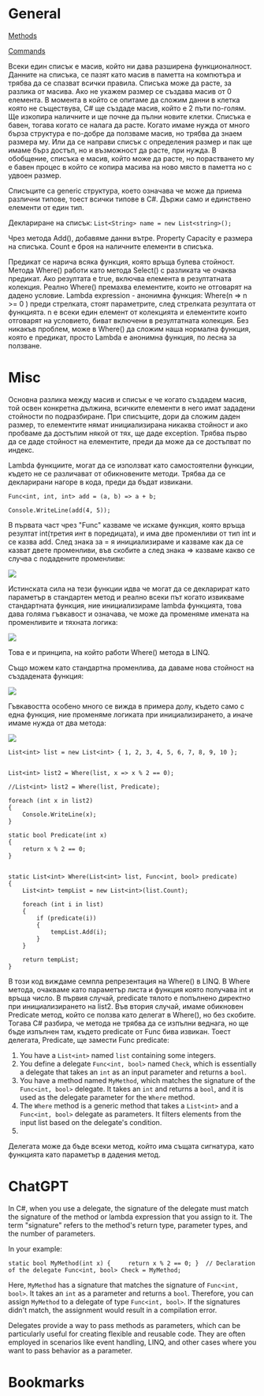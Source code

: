 # General

[Methods](https://github.com/GerardSh/SoftwareUniversity/blob/main/01%20C%23/99%20Resources/01%20Methods.md#List)

[Commands](https://github.com/GerardSh/SoftwareUniversity/blob/main/01%20C%23/99%20Resources/02%20Commands.md#List)

Всеки един списък е масив, който ни дава разширена функционалност.
Данните на списъка, се пазят като масив в паметта на компютъра и трябва да се спазват всички правила. Списъка може да расте, за разлика от масива. 
Ако не укажем размер се създава масив от 0 елемента. В момента в който се опитаме да сложим данни в клетка която не съществува, C# ще създаде масив, който е 2 пъти по-голям. Ще изкопира наличните и ще почне да пълни новите клетки. Списъка е бавен, тогава когато се налага да расте. Когато имаме нужда от много бърза структура е по-добре да ползваме масив, но трябва да знаем размера му. Или да се направи списък с определения размер и пак ще имаме бърз достъп, но и възможност да расте, при нужда. В обобщение, списъка е масив, който може да расте, но порастването му е бавен процес в който се копира масива на ново място в паметта но с удвоен размер.

Списъците са generic структура, което означава че може да приема различни типове, тоест всички типове в C#. Държи само и единствено елементи от един тип.

Деклариране на списък:
`List<String> name = new List<string>();`

Чрез метода Add(), добавяме данни вътре.
Property Capacity е размера на списъка.
Count е броя на наличните елементи в списъка.

Предикат се нарича всяка функция, която връща булева стойност.
Метода Where() работи като метода Select() с разликата че очаква предикат.
Ако резултата е true, включва елемента в резултатната колекция. Реално Where() премахва елементите, които не отговарят на дадено условие.
Lambda expression - анонимна функция:
Where(n => n >= 0 )  преди стрелката, стоят параметрите, след стрелката резултата от функцията. n е всеки един елемент от колекцията и елементите които отговарят на условието, биват включени в резултатната колекция. Без никакъв проблем, може в Where() да сложим наша нормална функция, която е предикат, просто Lambda е анонимна функция, по лесна за ползване.

# Misc
Основна разлика между масив и списък е че когато създадем масив, той освен конкретна дължина, всичките елементи в него имат зададени стойности по подразбиране. При списъците, дори да сложим даден размер, то елементите нямат инициализирана никаква стойност и ако пробваме да достъпим някой от тях, ще даде exception. Трябва първо да се даде стойност на елементите, преди да може да се достъпват по индекс.

Lambda функциите, могат да се използват като самостоятелни функции, където не се различават от обикновените методи. Трябва да се декларирани нагоре в кода, преди да бъдат извикани.
```
Func<int, int, int> add = (a, b) => a + b;

Console.WriteLine(add(4, 5));
```
В първата част чрез "Func" казваме че искаме функция, която връща резултат int(третия инт в поредицата), и има две променливи от тип int и се казва add. След знака за = я инициализираме и казваме как да се казват двете променливи, във скобите а след знака => казваме какво се случва с подадените променливи:

![](https://github.com/GerardSh/SoftwareUniversity/blob/main/a/Pasted%20image%2020240131104402.png)

Истинската сила на тези функции идва че могат да се декларират като параметър в стандартен метод и реално всеки път когато извикваме стандартната функция, ние инициализираме lambda функцията, това дава голяма гъвкавост и означава, че може да променяме имената на променливите и тяхната логика:

![](https://github.com/GerardSh/SoftwareUniversity/blob/main/a/Pasted%20image%2020240131110320.png)

Това е и принципа, на който работи Where() метода в LINQ.

Също можем като стандартна променлива, да даваме нова стойност на създадената функция:

![](https://github.com/GerardSh/SoftwareUniversity/blob/main/a/Pasted%20image%2020240131110637.png)

Гъвкавостта особено много се вижда в примера долу, където само с една функция, ние променяме логиката при инициализирането, а иначе имаме нужда от два метода:

![](https://github.com/GerardSh/SoftwareUniversity/blob/main/a/Pasted%20image%2020240131112648.png)

```
List<int> list = new List<int> { 1, 2, 3, 4, 5, 6, 7, 8, 9, 10 };


List<int> list2 = Where(list, x => x % 2 == 0);

//List<int> list2 = Where(list, Predicate);

foreach (int x in list2)
{
    Console.WriteLine(x);
}

static bool Predicate(int x)
{
    return x % 2 == 0;
}


static List<int> Where(List<int> list, Func<int, bool> predicate)
{
    List<int> tempList = new List<int>(list.Count);

    foreach (int i in list)
    {
        if (predicate(i))
        {
            tempList.Add(i);
        }
    }

    return tempList;
}
```

В този код виждаме семпла репрезентация на Where() в LINQ. В Where метода, очакваме като параметър листа и функция която получава int и връща число. 
В първия случай, predicate тялото е попълнено директно при инициализирането на list2. 
Във втория случай, имаме обикновен Predicate метод, който се ползва като делегат в Where(), но без скобите. Тогава C# разбира, че метода не трябва да се изпълни веднага, но ще бъде изпълнен там, където predicate от Func бива извикан. Тоест делегата, Predicate, ще замести Func predicate:
1. You have a `List<int>` named `list` containing some integers.
2. You define a delegate `Func<int, bool>` named `Check`, which is essentially a delegate that takes an `int` as an input parameter and returns a `bool`.
3. You have a method named `MyMethod`, which matches the signature of the `Func<int, bool>` delegate. It takes an `int` and returns a `bool`, and it is used as the delegate parameter for the `Where` method.
4. The `Where` method is a generic method that takes a `List<int>` and a `Func<int, bool>` delegate as parameters. It filters elements from the input list based on the delegate's condition.
5. 
Делегата може да бъде всеки метод, който има същата сигнатура, като функцията като параметър в дадения метод.

# ChatGPT
In C#, when you use a delegate, the signature of the delegate must match the signature of the method or lambda expression that you assign to it. The term "signature" refers to the method's return type, parameter types, and the number of parameters.

In your example:

`static bool MyMethod(int x) {     return x % 2 == 0; }  // Declaration of the delegate Func<int, bool> Check = MyMethod;`

Here, `MyMethod` has a signature that matches the signature of `Func<int, bool>`. It takes an `int` as a parameter and returns a `bool`. Therefore, you can assign `MyMethod` to a delegate of type `Func<int, bool>`. If the signatures didn't match, the assignment would result in a compilation error.

Delegates provide a way to pass methods as parameters, which can be particularly useful for creating flexible and reusable code. They are often employed in scenarios like event handling, LINQ, and other cases where you want to pass behavior as a parameter.

# Bookmarks 
